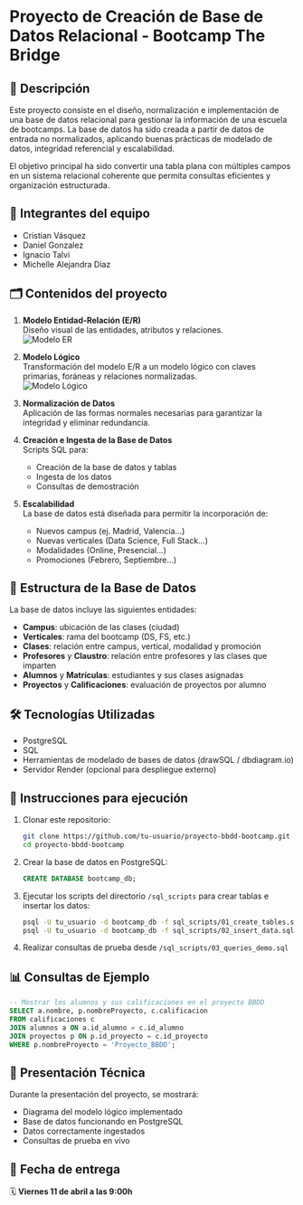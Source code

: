# Proyecto de Creación de Base de Datos Relacional - Bootcamp The Bridge

## 🧠 Descripción

Este proyecto consiste en el diseño, normalización e implementación de una base de datos relacional para gestionar la información de una escuela de bootcamps. La base de datos ha sido creada a partir de datos de entrada no normalizados, aplicando buenas prácticas de modelado de datos, integridad referencial y escalabilidad.

El objetivo principal ha sido convertir una tabla plana con múltiples campos en un sistema relacional coherente que permita consultas eficientes y organización estructurada.

## 👥 Integrantes del equipo

- Cristian Vásquez
- Daniel Gonzalez
- Ignacio Talvi
- Michelle Alejandra Diaz

## 🗂️ Contenidos del proyecto

1. **Modelo Entidad-Relación (E/R)**  
   Diseño visual de las entidades, atributos y relaciones.  
   ![Modelo ER](./ruta_a_tu_modelo_er.png)

2. **Modelo Lógico**  
   Transformación del modelo E/R a un modelo lógico con claves primarias, foráneas y relaciones normalizadas.  
   ![Modelo Lógico](./ruta_a_tu_modelo_logico.png)

3. **Normalización de Datos**  
   Aplicación de las formas normales necesarias para garantizar la integridad y eliminar redundancia.

4. **Creación e Ingesta de la Base de Datos**  
   Scripts SQL para:
   - Creación de la base de datos y tablas
   - Ingesta de los datos
   - Consultas de demostración

5. **Escalabilidad**  
   La base de datos está diseñada para permitir la incorporación de:
   - Nuevos campus (ej. Madrid, Valencia...)
   - Nuevas verticales (Data Science, Full Stack...)
   - Modalidades (Online, Presencial...)
   - Promociones (Febrero, Septiembre...)

## 🧱 Estructura de la Base de Datos

La base de datos incluye las siguientes entidades:

- **Campus**: ubicación de las clases (ciudad)
- **Verticales**: rama del bootcamp (DS, FS, etc.)
- **Clases**: relación entre campus, vertical, modalidad y promoción
- **Profesores** y **Claustro**: relación entre profesores y las clases que imparten
- **Alumnos** y **Matrículas**: estudiantes y sus clases asignadas
- **Proyectos** y **Calificaciones**: evaluación de proyectos por alumno

## 🛠️ Tecnologías Utilizadas

- PostgreSQL
- SQL
- Herramientas de modelado de bases de datos (drawSQL / dbdiagram.io)
- Servidor Render (opcional para despliegue externo)

## 🚀 Instrucciones para ejecución

1. Clonar este repositorio:
   ```bash
   git clone https://github.com/tu-usuario/proyecto-bbdd-bootcamp.git
   cd proyecto-bbdd-bootcamp
   ```

2. Crear la base de datos en PostgreSQL:
   ```sql
   CREATE DATABASE bootcamp_db;
   ```

3. Ejecutar los scripts del directorio `/sql_scripts` para crear tablas e insertar los datos:
   ```bash
   psql -U tu_usuario -d bootcamp_db -f sql_scripts/01_create_tables.sql
   psql -U tu_usuario -d bootcamp_db -f sql_scripts/02_insert_data.sql
   ```

4. Realizar consultas de prueba desde `/sql_scripts/03_queries_demo.sql`

## 📊 Consultas de Ejemplo

```sql
-- Mostrar los alumnos y sus calificaciones en el proyecto BBDD
SELECT a.nombre, p.nombreProyecto, c.calificacion
FROM calificaciones c
JOIN alumnos a ON a.id_alumno = c.id_alumno
JOIN proyectos p ON p.id_proyecto = c.id_proyecto
WHERE p.nombreProyecto = 'Proyecto_BBDD';
```

## 🧪 Presentación Técnica

Durante la presentación del proyecto, se mostrará:

- Diagrama del modelo lógico implementado
- Base de datos funcionando en PostgreSQL
- Datos correctamente ingestados
- Consultas de prueba en vivo

## 📅 Fecha de entrega

🗓️ **Viernes 11 de abril a las 9:00h**